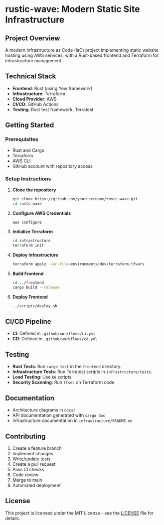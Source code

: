 # rustic-wave: Modern Static Site Infrastructure

## Project Overview
A modern Infrastructure as Code (IaC) project implementing static website hosting using AWS services, with a Rust-based frontend and Terraform for infrastructure management.

## Technical Stack
- **Frontend**: Rust (using Yew framework)
- **Infrastructure**: Terraform
- **Cloud Provider**: AWS
- **CI/CD**: GitHub Actions
- **Testing**: Rust test framework, Terratest

## Getting Started

### Prerequisites
- Rust and Cargo
- Terraform
- AWS CLI
- GitHub account with repository access

### Setup Instructions
1. **Clone the repository**
    ```bash
    git clone https://github.com/yourusername/rustc-wave.git
    cd rustc-wave
    ```

2. **Configure AWS Credentials**
    ```bash
    aws configure
    ```

3. **Initialize Terraform**
    ```bash
    cd infrastructure
    terraform init
    ```

4. **Deploy Infrastructure**
    ```bash
    terraform apply -var-file=environments/dev/terraform.tfvars
    ```

5. **Build Frontend**
    ```bash
    cd ../frontend
    cargo build --release
    ```

6. **Deploy Frontend**
    ```bash
    ../scripts/deploy.sh
    ```

## CI/CD Pipeline
- **CI**: Defined in `.github/workflows/ci.yml`
- **CD**: Defined in `.github/workflows/cd.yml`

## Testing
- **Rust Tests**: Run `cargo test` in the `frontend` directory.
- **Infrastructure Tests**: Run Terratest scripts in `infrastructure/tests`.
- **Load Testing**: Use `k6` scripts.
- **Security Scanning**: Run `tfsec` on Terraform code.

## Documentation
- Architecture diagrams in `docs/`
- API documentation generated with `cargo doc`
- Infrastructure documentation in `infrastructure/README.md`

## Contributing
1. Create a feature branch
2. Implement changes
3. Write/update tests
4. Create a pull request
5. Pass CI checks
6. Code review
7. Merge to main
8. Automated deployment

## License
This project is licensed under the MIT License - see the [LICENSE](LICENSE) file for details.
